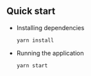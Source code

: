 ## Quick start

* Installing dependencies

    `yarn install`
    
* Running the application

    `yarn start`
 
